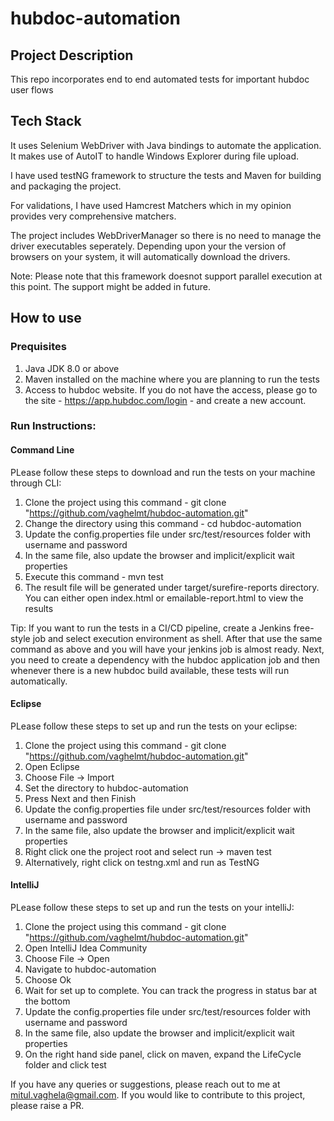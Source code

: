 # hubdoc-automation

## Project Description

This repo incorporates end to end automated tests for important hubdoc user flows

## Tech Stack

It uses Selenium WebDriver with Java bindings to automate the application. It makes use of AutoIT to handle Windows Explorer during file upload.

I have used testNG framework to structure the tests and Maven for building and packaging the project.

For validations, I have used Hamcrest Matchers which in my opinion provides very comprehensive matchers.

The project includes WebDriverManager so there is no need to manage the driver executables seperately. Depending upon your the version of browsers on your system, it will automatically download the drivers.

Note: Please note that this framework doesnot support parallel execution at this point. The support might be added in future.

## How to use

### Prequisites

1. Java JDK 8.0 or above
2. Maven installed on the machine where you are planning to run the tests
3. Access to hubdoc website. If you do not have the access, please go to the site - https://app.hubdoc.com/login - and create a new account.

### Run Instructions:

#### Command Line

PLease follow these steps to download and run the tests on your machine through CLI:

1. Clone the project using this command - git clone "https://github.com/vaghelmt/hubdoc-automation.git"
2. Change the directory using this command - cd hubdoc-automation
3. Update the config.properties file under src/test/resources folder with username and password
4. In the same file, also update the browser and implicit/explicit wait properties
4. Execute this command - mvn test
5. The result file will be generated under target/surefire-reports directory. You can either open index.html or emailable-report.html to view the results

Tip: If you want to run the tests in a CI/CD pipeline, create a Jenkins free-style job and select execution environment as shell. After that use the same command as above and you will have your jenkins job is almost ready. Next, you need to create a dependency with the hubdoc application job and then whenever there is a new hubdoc build available, these tests will run automatically.

#### Eclipse
PLease follow these steps to set up and run the tests on your eclipse:

1. Clone the project using this command - git clone "https://github.com/vaghelmt/hubdoc-automation.git"
2. Open Eclipse
3. Choose File -> Import
4. Set the directory to hubdoc-automation
5. Press Next and then Finish
6. Update the config.properties file under src/test/resources folder with username and password
7. In the same file, also update the browser and implicit/explicit wait properties
8. Right click one the project root and select run -> maven test
9. Alternatively, right click on testng.xml and run as TestNG

#### IntelliJ
PLease follow these steps to set up and run the tests on your intelliJ:

1. Clone the project using this command - git clone "https://github.com/vaghelmt/hubdoc-automation.git"
2. Open IntelliJ Idea Community
3. Choose File -> Open
4. Navigate to hubdoc-automation
5. Choose Ok
6. Wait for set up to complete. You can track the progress in status bar at the bottom
7. Update the config.properties file under src/test/resources folder with username and password
8. In the same file, also update the browser and implicit/explicit wait properties
9. On the right hand side panel, click on maven, expand the LifeCycle folder and click test

If you have any queries or suggestions, please reach out to me at mitul.vaghela@gmail.com. If you would like to contribute to this project, please raise a PR.


